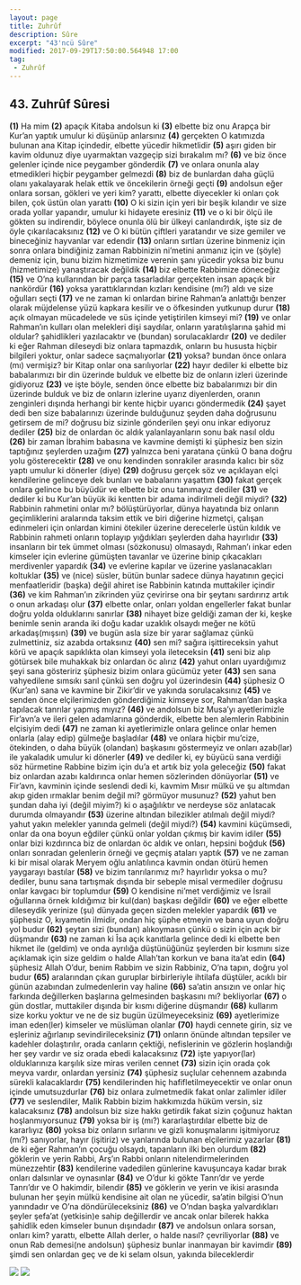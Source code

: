 ```yaml
---
layout: page
title: Zuhrûf
description: Sûre
excerpt: "43'ncü Sûre"
modified: 2017-09-29T17:50:00.564948 17:00
tag: 
 - Zuhrûf
---
```


## 43. Zuhrûf Sûresi

**(1)** Ha mim
**(2)** apaçık Kitaba andolsun ki
**(3)** elbette biz onu Arapça bir Kur’an yaptık umulur ki düşünüp anlarsınız
**(4)** gerçekten O katımızda bulunan ana Kitap içindedir, elbette yücedir hikmetlidir
**(5)** aşırı giden bir kavim oldunuz diye uyarmaktan vazgeçip sizi bırakalım mı?
**(6)** ve biz önce gelenler içinde nice peygamber gönderdik
**(7)** ve onlara onunla alay etmedikleri hiçbir peygamber gelmezdi
**(8)** biz de bunlardan daha güçlü olanı yakalayarak helak ettik ve öncekilerin örneği geçti
**(9)** andolsun eğer onlara sorsan, gökleri ve yeri kim? yarattı, elbette diyecekler ki onları çok bilen, çok üstün olan yarattı
**(10)** O ki sizin için yeri bir beşik kılandır ve size orada yollar yapandır, umulur ki hidayete eresiniz
**(11)** ve o ki bir ölçü ile gökten su indirendir, böylece onunla ölü bir ülkeyi canlandırdık, işte siz de öyle çıkarılacaksınız
**(12)** ve O ki bütün çiftleri yaratandır ve size gemiler ve bineceğiniz hayvanlar var edendir 
**(13)** onların sırtları üzerine binmeniz için sonra onlara bindiğiniz zaman Rabbinizin ni’metini anmanız için ve (şöyle) demeniz için, bunu bizim hizmetimize verenin şanı yücedir yoksa biz bunu (hizmetimize) yanaştıracak değildik
**(14)** biz elbette Rabbimize döneceğiz
**(15)** ve O’na kullarından bir parça tasarladılar gerçekten insan apaçık bir nankördür
**(16)** yoksa yarattıklarından kızları kendisine (mı?) aldı ve size oğulları seçti 
**(17)** ve ne zaman ki onlardan birine Rahman’a anlattığı benzer olarak müjdelense yüzü kapkara kesilir ve o öfkesinden yutkunup durur
**(18)** açık olmayan mücadelede ve süs içinde yetiştirilen kimseyi mi?
**(19)** ve onlar Rahman’ın kulları olan melekleri dişi saydılar, onların yaratılışlarına şahid mi oldular? şahidlikleri yazılacaktır ve (bundan) sorulacaklardır
**(20)** ve dediler ki eğer Rahman dileseydi biz onlara tapmazdık, onların bu hususta hiçbir bilgileri yoktur, onlar sadece saçmalıyorlar
**(21)** yoksa? bundan önce onlara (mı) vermişiz? bir Kitap onlar ona sarılıyorlar
**(22)** hayır dediler ki elbette biz babalarımızı bir din üzerinde bulduk ve elbette biz de onların izleri üzerinde gidiyoruz
**(23)** ve işte böyle, senden önce elbette biz babalarımızı bir din üzerinde bulduk ve biz de onların izlerine uyarız diyenlerden, oranın zenginleri dışında herhangi bir kente hiçbir uyarıcı göndermedik 
**(24)** şayet dedi ben size babalarınızı üzerinde bulduğunuz şeyden daha doğrusunu getirsem de mi? doğrusu biz sizinle gönderilen şeyi onu inkar ediyoruz dediler
**(25)** biz de onlardan öc aldık yalanlayanların sonu bak nasıl oldu 
**(26)** bir zaman İbrahim babasına ve kavmine demişti ki şüphesiz ben sizin taptığınız şeylerden uzağım
**(27)** yalnızca beni yaratana çünkü O bana doğru yolu gösterecektir
**(28)** ve onu kendinden sonrakiler arasında kalıcı bir söz yaptı umulur ki dönerler (diye)
**(29)** doğrusu gerçek söz ve açıklayan elçi kendilerine gelinceye dek bunları ve babalarını yaşattım
**(30)** fakat gerçek onlara gelince bu büyüdür ve elbette biz onu tanımayız dediler 
**(31)** ve dediler ki bu Kur’an büyük iki kentten bir adama indirilmeli değil miydi?
**(32)** Rabbinin rahmetini onlar mı? bölüştürüyorlar, dünya hayatında biz onların geçimliklerini aralarında taksim ettik ve biri diğerine hizmetçi, çalışan edinmeleri için onlardan kimini ötekiler üzerine derecelerle üstün kıldık ve Rabbinin rahmeti onların toplayıp yığdıkları şeylerden daha hayırlıdır
**(33)** insanların bir tek ümmet olması (sözkonusu) olmasaydı, Rahman’ı inkar eden kimseler için evlerine gümüşten tavanlar ve üzerine binip çıkacakları merdivenler yapardık
**(34)** ve evlerine kapılar ve üzerine yaslanacakları koltuklar 
**(35)** ve (nice) süsler, bütün bunlar sadece dünya hayatının geçici menfaatleridir (başka) değil ahiret ise Rabbinin katında muttakiler içindir
**(36)** ve kim Rahman’ın zikrinden yüz çevirirse ona bir şeytanı sardırırız artık o onun arkadaşı olur
**(37)** elbette onlar, onları yoldan engellerler fakat bunlar doğru yolda olduklarını sanırlar
**(38)** nihayet bize geldiği zaman der ki, keşke benimle senin aranda iki doğu kadar uzaklık olsaydı meğer ne kötü arkadaş(mışsın)
**(39)** ve bugün asla size bir yarar sağlamaz çünkü zulmettiniz, siz azabda ortaksınız
**(40)** sen mi? sağıra işittireceksin yahut körü ve apaçık sapıklıkta olan kimseyi yola ileteceksin 
**(41)** seni biz alıp götürsek bile muhakkak biz onlardan öc alırız
**(42)** yahut onları uyardığımız şeyi sana gösteririz şüphesiz bizim onlara gücümüz yeter
**(43)** sen sana vahyedilene sımsıkı sarıl çünkü sen doğru yol üzerindesin
**(44)** şüphesiz O (Kur’an) sana ve kavmine bir Zikir’dir ve yakında sorulacaksınız
**(45)** ve senden önce elçilerimizden gönderdiğimiz kimseye sor, Rahman’dan başka tapılacak tanrılar yapmış mıyız?
**(46)** ve andolsun biz Musa’yı ayetlerimizle Fir’avn’a ve ileri gelen adamlarına gönderdik, elbette ben alemlerin Rabbinin elçisiyim dedi
**(47)** ne zaman ki ayetlerimizle onlara gelince onlar hemen onlarla (alay edip) gülmeğe başladılar
**(48)** ve onlara hiçbir mu’cize, ötekinden, o daha büyük (olandan) başkasını göstermeyiz ve onları azab(lar) ile yakaladık umulur ki dönerler
**(49)** ve dediler ki, ey büyücü sana verdiği söz hürmetine Rabbine bizim için du’a et artık biz yola geleceğiz
**(50)** fakat biz onlardan azabı kaldırınca onlar hemen sözlerinden dönüyorlar
**(51)** ve Fir’avn, kavminin içinde seslendi dedi ki, kavmim Mısır mülkü ve şu altımdan akıp giden ırmaklar benim değil mi? görmüyor musunuz?
**(52)** yahut ben şundan daha iyi (değil miyim?) ki o aşağılıktır ve nerdeyse söz anlatacak durumda olmayandır
**(53)** üzerine altından bilezikler atılmalı değil miydi? yahut yakın melekler yanında gelmeli (değil miydi?)
**(54)** kavmini küçümsedi, onlar da ona boyun eğdiler çünkü onlar yoldan çıkmış bir kavim idiler
**(55)** onlar bizi kızdırınca biz de onlardan öc aldık ve onları, hepsini boğduk
**(56)** onları sonradan gelenlerin örneği ve  geçmiş ataları yaptık
**(57)** ve ne zaman ki bir misal olarak Meryem oğlu anlatılınca kavmin ondan ötürü hemen yaygarayı bastılar
**(58)** ve bizim tanrılarımız mı? hayırlıdır yoksa o mu? dediler, bunu sana tartışmak dışında bir sebeple misal vermediler doğrusu onlar kavgacı bir toplumdur
**(59)** O kendisine ni’met verdiğimiz ve İsrail oğullarına örnek kıldığımız bir kul(dan) başkası değildir
**(60)** ve eğer elbette dileseydik yerinize (şu) dünyada geçen sizden melekler yapardık 
**(61)** ve şüphesiz O, kıyametin ilmidir, ondan hiç şüphe etmeyin ve bana uyun doğru yol budur
**(62)** şeytan sizi (bundan) alıkoymasın çünkü o sizin için açık bir düşmandır
**(63)** ne zaman ki Îsa açık kanıtlarla gelince dedi ki elbette ben hikmet ile (geldim) ve onda ayrılığa düştünüğünüz şeylerden bir kısmını size açıklamak için size geldim o halde Allah’tan korkun ve bana ita’at edin
**(64)** şüphesiz Allah O’dur, benim Rabbim ve sizin Rabbiniz, O’na tapın, doğru yol budur
**(65)** aralarından çıkan guruplar birbirleriyle ihtilafa düştüler, acıklı bir günün azabından zulmedenlerin vay haline
**(66)** sa’atin ansızın ve onlar hiç farkında değillerken başlarına gelmesinden başkasını mı? bekliyorlar
**(67)** o gün dostlar, muttakiler dışında bir kısmı diğerine düşmandır
**(68)** kullarım size korku yoktur ve ne de siz bugün üzülmeyeceksiniz
**(69)** ayetlerimize iman eden(ler) kimseler ve müslüman olanlar
**(70)** haydi cennete girin, siz ve eşleriniz ağırlanıp sevindirileceksiniz
**(71)** onların önünde altından tepsiler ve kadehler dolaştırılır, orada canların çektiği, nefislerinin ve gözlerin hoşlandığı her şey vardır ve siz orada ebedi kalacaksınız
**(72)** işte yapıyor(lar) olduklarınıza karşılık size miras verilen cennet
**(73)** sizin için orada çok meyva vardır, onlardan yersiniz
**(74)** şüphesiz suçlular cehennem azabında sürekli kalacaklardır
**(75)** kendilerinden hiç hafifletilmeyecektir ve onlar onun içinde umutsuzdurlar
**(76)** biz onlara zulmetmedik fakat onlar zalimler idiler
**(77)** ve seslendiler, Malik Rabbin bizim hakkımızda hüküm versin, siz kalacaksınız
**(78)** andolsun biz size hakkı getirdik fakat sizin çoğunuz haktan hoşlanmıyorsunuz
**(79)** yoksa bir iş (mı?) kararlaştırdılar elbette biz de kararlıyız
**(80)** yoksa biz onların sırlarını ve gizli konuşmalarını işitmiyoruz (mı?) sanıyorlar, hayır (işitiriz) ve yanlarında bulunan elçilerimiz yazarlar
**(81)** de ki eğer Rahman’ın çocuğu olsaydı, tapanların ilki ben olurdum
**(82)** göklerin ve yerin Rabbi, Arş’ın Rabbi onların nitelendirmelerinden münezzehtir 
**(83)** kendilerine vadedilen günlerine kavuşuncaya kadar bırak onları dalsınlar ve oynasınlar 
**(84)** ve O’dur ki gökte Tanrı’dır ve yerde Tanrı’dır ve O hakimdir, bilendir 
**(85)** ve göklerin ve yerin ve ikisi arasında bulunan her şeyin mülkü kendisine ait olan ne yücedir, sa’atin bilgisi O’nun yanındadır ve O’na döndürüleceksiniz
**(86)** ve O’ndan başka yalvardıkları şeyler şefa’at (yetkisin)e sahip değillerdir ve ancak onlar bilerek hakka şahidlik eden kimseler bunun dışındadır 
**(87)** ve andolsun onlara sorsan, onları kim? yarattı, elbette Allah derler, o halde nasıl? çevriliyorlar
**(88)** ve onun Rab demesi(ne andolsun) şüphesiz bunlar inanmayan bir kavimdir
**(89)** şimdi sen onlardan geç ve de ki selam olsun, yakında bileceklerdir

![]({{site.url}}/images/altkenar.png)
![]({{site.url}}/images/43.png) 
